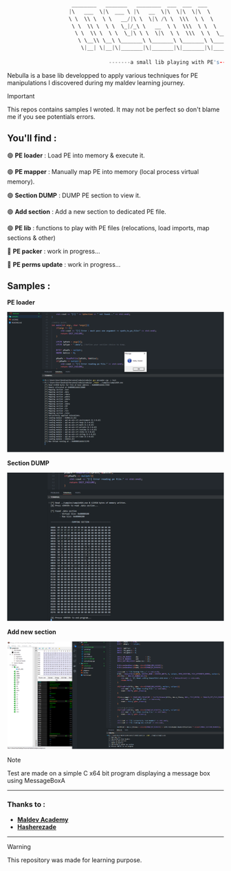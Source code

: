 ```C

                     ________   _______   ________  ___  ___  ___       ________     
                    |\   ___  \|\  ___ \ |\   __  \|\  \|\  \|\  \     |\   __  \    
                    \ \  \\ \  \ \   __/|\ \  \|\ /\ \  \\\  \ \  \    \ \  \|\  \   
                     \ \  \\ \  \ \  \_|/_\ \   __  \ \  \\\  \ \  \    \ \   __  \  
                      \ \  \\ \  \ \  \_|\ \ \  \|\  \ \  \\\  \ \  \____\ \  \ \  \ 
                       \ \__\\ \__\ \_______\ \_______\ \_______\ \_______\ \__\ \__\
                        \|__| \|__|\|_______|\|_______|\|_______|\|_______|\|__|\|__|
                                                                                     
                                 -------a small lib playing with PE's------   

```

Nebulla is a base lib developped to apply various techniques for PE manipulations I discovered during my maldev learning journey.

>[!Important]
>This repos contains samples I wroted. It may not be perfect so don't blame me if you see potentials errors.

## You'll find : 

🟢 **PE loader** : Load PE into memory & execute it.

🟢 **PE mapper** : Manually map PE into memory (local process virtual memory).

🟢 **Section DUMP** : DUMP PE section to view it.

🟢 **Add section** : Add a new section to dedicated PE file.

🟢 **PE lib** : functions to play with PE files (relocations, load imports, map sections & other)

🔴 **PE packer** : work in progress...

🔴 **PE perms update** : work in progress...


## Samples : 

**PE loader**

<img src="https://github.com/Yekuuun/nebula/blob/main/assets/loader.png" alt="DebugInfo" />

**Section DUMP**

<img src="https://github.com/Yekuuun/nebula/blob/main/assets/dump.png" alt="DebugInfo" />

**Add new section**

<img src="https://github.com/Yekuuun/nebula/blob/main/assets/addSection.png" alt="DebugInfo" />

> [!Note]
>Test are made on a simple C x64 bit program displaying a message box using MessageBoxA

---

### Thanks to : 

- <strong><a href="https://github.com/orgs/Maldev-Academy/repositories">Maldev Academy</a></strong>
- <strong><a href="https://github.com/hasherezade">Hasherezade</a></strong>

---

> [!Warning]
> This repository was made for learning purpose.
